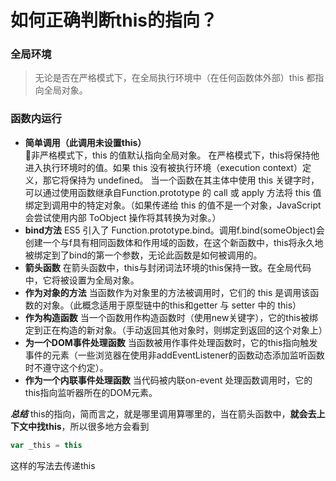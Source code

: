 # 如何正确判断this的指向？

### 全局环境
> 无论是否在严格模式下，在全局执行环境中（在任何函数体外部）this 都指向全局对象。


### 函数内运行
+ **简单调用（此调用未设置this）**  
  非严格模式下，this 的值默认指向全局对象。
  在严格模式下，this将保持他进入执行环境时的值。如果 this 没有被执行环境（execution context）定义，那它将保持为 undefined。
  当一个函数在其主体中使用 this 关键字时，可以通过使用函数继承自Function.prototype 的 call 或 apply 方法将 this 值绑定到调用中的特定对象。（如果传递给 this 的值不是一个对象，JavaScript 会尝试使用内部 ToObject 操作将其转换为对象。）
+ **bind方法** 
  ES5 引入了 Function.prototype.bind。调用f.bind(someObject)会创建一个与f具有相同函数体和作用域的函数，在这个新函数中，this将永久地被绑定到了bind的第一个参数，无论此函数是如何被调用的。
+ **箭头函数**
  在箭头函数中，this与封闭词法环境的this保持一致。在全局代码中，它将被设置为全局对象。
+ **作为对象的方法**
  当函数作为对象里的方法被调用时，它们的 this 是调用该函数的对象。（此概念适用于原型链中的this和getter 与 setter 中的 this）
+ **作为构造函数**
  当一个函数用作构造函数时（使用new关键字），它的this被绑定到正在构造的新对象。（手动返回其他对象时，则绑定到返回的这个对象上）
+ **为一个DOM事件处理函数**
  当函数被用作事件处理函数时，它的this指向触发事件的元素（一些浏览器在使用非addEventListener的函数动态添加监听函数时不遵守这个约定）。
+ **作为一个内联事件处理函数**
  当代码被内联on-event 处理函数调用时，它的this指向监听器所在的DOM元素。


***总结***
  this的指向，简而言之，就是哪里调用算哪里的，当在箭头函数中，**就会去上下文中找this**，所以很多地方会看到 
  ```javascript 
  var _this = this
  ```
  这样的写法去传递this
